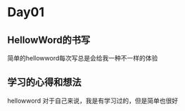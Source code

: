 # Day01

## HellowWord的书写

简单的hellowword每次写总是会给我一种不一样的体验

## 学习的心得和想法

hellowword 对于自己来说，我是有学习过的，但是简单也很好